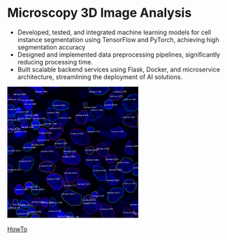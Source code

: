 # Microscopy 3D Image Analysis

- Developed, tested, and integrated machine learning models for cell instance segmentation using TensorFlow and PyTorch, achieving high segmentation accuracy
- Designed and implemented data preprocessing pipelines, significantly reducing processing time.
- Built scalable backend services using Flask, Docker, and microservice architecture, streamlining the deployment of AI solutions.

<img src = "assets/CLB_AI_1.png" style="width:300px;">

[HowTo](HowTo.md)

